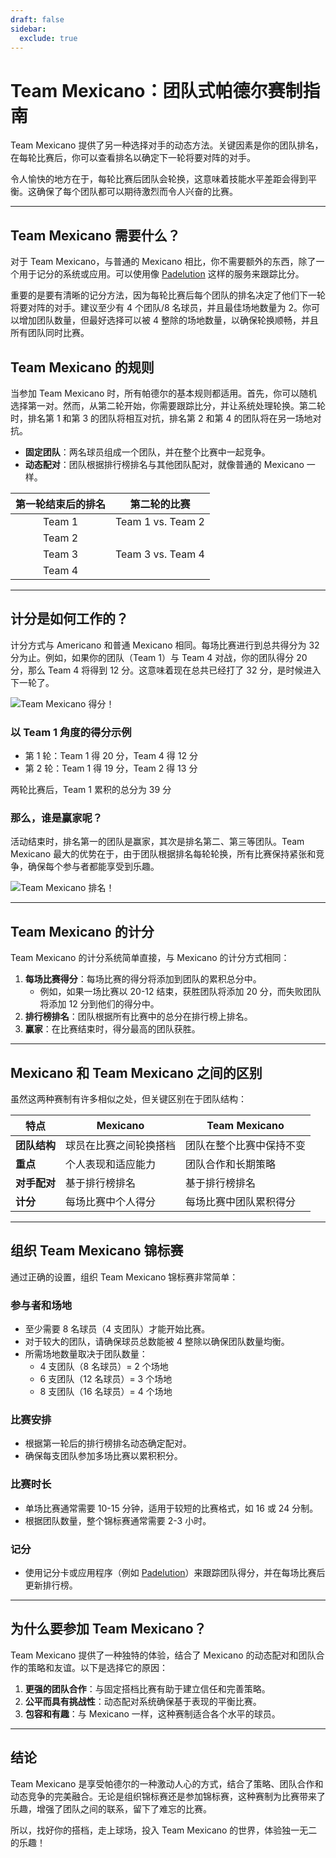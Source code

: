 ```yaml
---
draft: false
sidebar:
  exclude: true
---
```

# Team Mexicano：团队式帕德尔赛制指南

Team Mexicano 提供了另一种选择对手的动态方法。关键因素是你的团队排名，在每轮比赛后，你可以查看排名以确定下一轮将要对阵的对手。

令人愉快的地方在于，每轮比赛后团队会轮换，这意味着技能水平差距会得到平衡。这确保了每个团队都可以期待激烈而令人兴奋的比赛。

---

## Team Mexicano 需要什么？

对于 Team Mexicano，与普通的 Mexicano 相比，你不需要额外的东西，除了一个用于记分的系统或应用。可以使用像 [Padelution](https://www.padelution.com/americano) 这样的服务来跟踪比分。

重要的是要有清晰的记分方法，因为每轮比赛后每个团队的排名决定了他们下一轮将要对阵的对手。建议至少有 4 个团队/8 名球员，并且最佳场地数量为 2。你可以增加团队数量，但最好选择可以被 4 整除的场地数量，以确保轮换顺畅，并且所有团队同时比赛。

## Team Mexicano 的规则

当参加 Team Mexicano 时，所有帕德尔的基本规则都适用。首先，你可以随机选择第一对。然而，从第二轮开始，你需要跟踪比分，并让系统处理轮换。第二轮时，排名第 1 和第 3 的团队将相互对抗，排名第 2 和第 4 的团队将在另一场地对抗。

- **固定团队**：两名球员组成一个团队，并在整个比赛中一起竞争。
- **动态配对**：团队根据排行榜排名与其他团队配对，就像普通的 Mexicano 一样。

| 第一轮结束后的排名 | 第二轮的比赛 |
|:-------------------:|:------------:|
|        Team 1       |  Team 1 vs. Team 2  |
|        Team 2       |                |
|        Team 3       |  Team 3 vs. Team 4  |
|        Team 4       |                |

---

## 计分是如何工作的？

计分方式与 Americano 和普通 Mexicano 相同。每场比赛进行到总共得分为 32 分为止。例如，如果你的团队（Team 1）与 Team 4 对战，你的团队得分 20 分，那么 Team 4 将得到 12 分。这意味着现在总共已经打了 32 分，是时候进入下一轮了。

![Team Mexicano 得分！](/zh/images/team-mexicano-scores.png "Team Mexicano 得分")

### 以 Team 1 角度的得分示例
- 第 1 轮：Team 1 得 20 分，Team 4 得 12 分
- 第 2 轮：Team 1 得 19 分，Team 2 得 13 分

两轮比赛后，Team 1 累积的总分为 39 分

### 那么，谁是赢家呢？
活动结束时，排名第一的团队是赢家，其次是排名第二、第三等团队。Team Mexicano 最大的优势在于，由于团队根据排名每轮轮换，所有比赛保持紧张和竞争，确保每个参与者都能享受到乐趣。

![Team Mexicano 排名！](/zh/images/team-mexicano-standing.png "Team Mexicano 排名")

---

## Team Mexicano 的计分

Team Mexicano 的计分系统简单直接，与 Mexicano 的计分方式相同：

1. **每场比赛得分**：每场比赛的得分将添加到团队的累积总分中。
   - 例如，如果一场比赛以 20-12 结束，获胜团队将添加 20 分，而失败团队将添加 12 分到他们的得分中。
2. **排行榜排名**：团队根据所有比赛中的总分在排行榜上排名。
3. **赢家**：在比赛结束时，得分最高的团队获胜。

---

## Mexicano 和 Team Mexicano 之间的区别

虽然这两种赛制有许多相似之处，但关键区别在于团队结构：

| **特点**            | **Mexicano**                                     | **Team Mexicano**                                  |
|---------------------|-------------------------------------------------|---------------------------------------------------|
| **团队结构**        | 球员在比赛之间轮换搭档                           | 团队在整个比赛中保持不变                           |
| **重点**            | 个人表现和适应能力                               | 团队合作和长期策略                                 |
| **对手配对**        | 基于排行榜排名                                 | 基于排行榜排名                                   |
| **计分**            | 每场比赛中个人得分                               | 每场比赛中团队累积得分                             |

---

## 组织 Team Mexicano 锦标赛

通过正确的设置，组织 Team Mexicano 锦标赛非常简单：

### 参与者和场地
- 至少需要 8 名球员（4 支团队）才能开始比赛。
- 对于较大的团队，请确保球员总数能被 4 整除以确保团队数量均衡。
- 所需场地数量取决于团队数量：
  - 4 支团队（8 名球员）= 2 个场地
  - 6 支团队（12 名球员）= 3 个场地
  - 8 支团队（16 名球员）= 4 个场地

### 比赛安排
- 根据第一轮后的排行榜排名动态确定配对。
- 确保每支团队参加多场比赛以累积积分。

### 比赛时长
- 单场比赛通常需要 10-15 分钟，适用于较短的比赛格式，如 16 或 24 分制。
- 根据团队数量，整个锦标赛通常需要 2-3 小时。

### 记分
- 使用记分卡或应用程序（例如 [Padelution](https://www.padelution.com/americano)）来跟踪团队得分，并在每场比赛后更新排行榜。

---

## 为什么要参加 Team Mexicano？

Team Mexicano 提供了一种独特的体验，结合了 Mexicano 的动态配对和团队合作的策略和友谊。以下是选择它的原因：

1. **更强的团队合作**：与固定搭档比赛有助于建立信任和完善策略。
2. **公平而具有挑战性**：动态配对系统确保基于表现的平衡比赛。
3. **包容和有趣**：与 Mexicano 一样，这种赛制适合各个水平的球员。

---

## 结论

Team Mexicano 是享受帕德尔的一种激动人心的方式，结合了策略、团队合作和动态竞争的完美融合。无论是组织锦标赛还是参加锦标赛，这种赛制为比赛带来了乐趣，增强了团队之间的联系，留下了难忘的比赛。

所以，找好你的搭档，走上球场，投入 Team Mexicano 的世界，体验独一无二的乐趣！